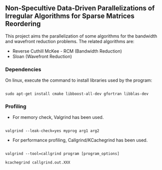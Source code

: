 ## Non-Specultive Data-Driven Parallelizations of Irregular Algorithms for Sparse Matrices Reordering

This project aims the parallelization of some algorithms for the bandwidth and wavefront reduction problems. 
The related algorithms are:
* Reverse Cuthill McKee - RCM (Bandwidth Reduction)
* Sloan (Wavefront Reduction)

### Dependencies
On linux, execute the command to install libraries used by the program:

<code>
sudo apt-get install cmake libboost-all-dev gfortran libblas-dev
</code>

### Profiling
* For memory check, Valgrind has been used.
<code>
valgrind --leak-check=yes myprog arg1 arg2
</code>

* For performance profiling, Callgrind/KCachegrind has been used.
<code>
valgrind --tool=callgrind program [program_options]
</code>
<code>
kcachegrind callgrind.out.XXX
</code>
